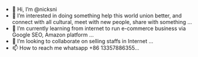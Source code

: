 - 👋 Hi, I’m @nicksni
- 👀 I’m interested in doing something help this world union better, and connect with all cultural, meet with new people, share with something ...
- 🌱 I’m currently learning from internet to run e-commerce business via Google SEO, Amazon platform  ...
- 💞️ I’m looking to collaborate on selling staffs in Internet ...
- 📫 How to reach me whatsapp +86 13357886355...

<!---
nicksni/nicksni is a ✨ special ✨ repository because its `README.md` (this file) appears on your GitHub profile.
You can click the Preview link to take a look at your changes.
--->
